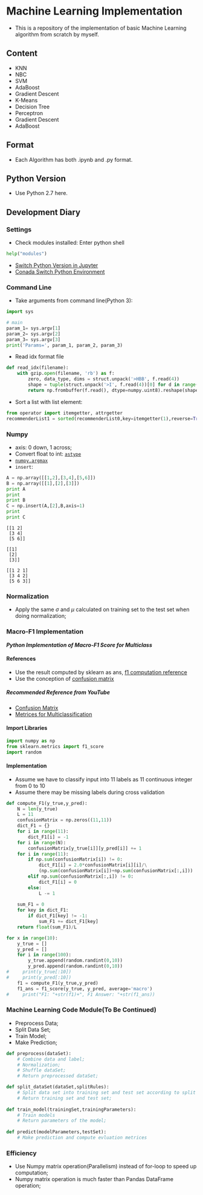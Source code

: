 <script src='https://cdnjs.cloudflare.com/ajax/libs/mathjax/2.7.5/latest.js?config=TeX-MML-AM_CHTML' async></script>
# Machine Learning Implementation
- This is a repository of the implementation of basic Machine Learning algorithm from scratch by myself.

## Content
- KNN
- NBC
- SVM
- AdaBoost
- Gradient Descent
- K-Means
- Decision Tree
- Perceptron
- Gradient Descent
- AdaBoost

## Format
- Each Algorithm has both .ipynb and .py format.

## Python Version
- Use Python 2.7 here. 

## Development Diary

### Settings 
- Check modules installed: Enter python shell

```python
help("modules")
```
- [Switch Python Version in Jupyter](https://ipython.readthedocs.io/en/latest/install/kernel_install.html)
- [Conada Switch Python Environment](https://conda.io/docs/user-guide/tasks/manage-environments.html?highlight=environment)

### Command Line
- Take arguments from command line(Python 3):

```python
import sys

# main
param_1= sys.argv[1] 
param_2= sys.argv[2] 
param_3= sys.argv[3]  
print('Params=', param_1, param_2, param_3)
```
- Read idx format file

```python
def read_idx(filename):
    with gzip.open(filename, 'rb') as f:
        zero, data_type, dims = struct.unpack('>HBB', f.read(4))
        shape = tuple(struct.unpack('>I', f.read(4))[0] for d in range(dims))
        return np.frombuffer(f.read(), dtype=numpy.uint8).reshape(shape)


```

- Sort a list with list element:

```python
from operator import itemgetter, attrgetter
recommenderList1 = sorted(recommenderList0,key=itemgetter(1),reverse=True)
```

### Numpy
- axis: 0 down, 1 across;
- Convert float to int: [```astype```](https://docs.scipy.org/doc/numpy/reference/generated/numpy.ndarray.astype.html)
- [```numpy.argmax```](https://docs.scipy.org/doc/numpy/reference/generated/numpy.argmax.html)
- ```insert```:

```python
A = np.array([[1,2],[3,4],[5,6]])
B = np.array([[1],[2],[3]])
print A
print
print B
C = np.insert(A,[2],B,axis=1)
print
print C
```
```
[[1 2]
 [3 4]
 [5 6]]

[[1]
 [2]
 [3]]

[[1 2 1]
 [3 4 2]
 [5 6 3]]
```
### Normalization

- Apply the same $\sigma$ and $\mu$ calculated on training set to the test set when doing normalization; 

### Macro-F1 Implementation
***Python Implementation of Macro-F1 Score for Multiclass***

#### References
- Use the result computed by sklearn as ans, [f1 computation reference](http://scikit-learn.org/stable/modules/generated/sklearn.metrics.f1_score.html)
- Use the conception of [confusion matrix](https://en.wikipedia.org/wiki/Confusion_matrix)

##### Recommended Reference from YouTube
- [Confusion Matrix](https://www.youtube.com/watch?v=t3H0xKjdaJ0&list=PLlmEZCU0l6maux5LkhtKBnpwkmR94WVk9&index=2)
- [Metrices for Multiclassification](https://www.youtube.com/watch?v=HBi-P5j0Kec&list=PLlmEZCU0l6maux5LkhtKBnpwkmR94WVk9&index=3)

#### Import Libraries
```python
import numpy as np
from sklearn.metrics import f1_score
import random
```
#### Implementation
- Assume we have to classify input into 11 labels as 11 continuous integer from 0 to 10
- Assume there may be missing labels during cross validation

```python
def compute_F1(y_true,y_pred):
    N = len(y_true)
    L = 11
    confusionMatrix = np.zeros((11,11))
    dict_F1 = {}
    for i in range(11):
        dict_F1[i] = -1 
    for i in range(N):
        confusionMatrix[y_true[i]][y_pred[i]] += 1
    for i in range(11):
        if np.sum(confusionMatrix[i]) != 0:
            dict_F1[i] = 2.0*confusionMatrix[i][i]/\
            (np.sum(confusionMatrix[i])+np.sum(confusionMatrix[:,i]))
        elif np.sum(confusionMatrix[:,i]) != 0:
            dict_F1[i] = 0
        else:
            L -= 1
            
    sum_F1 = 0
    for key in dict_F1:
        if dict_F1[key] != -1:
            sum_F1 += dict_F1[key]
    return float(sum_F1)/L
```

```python
for x in range(10):
    y_true = []
    y_pred = []
    for i in range(100):
        y_true.append(random.randint(0,10))
        y_pred.append(random.randint(0,10))
#     print(y_true[:10])
#     print(y_pred[:10])
    f1 = compute_F1(y_true,y_pred)
    f1_ans = f1_score(y_true, y_pred, average='macro')    
#     print("F1: "+str(f1)+", F1 Answer: "+str(f1_ans))
```
###  Machine Learning Code Module(To Be Continued)
- Preprocess Data;
- Split Data Set;
- Train Model;
- Make Prediction;

```python
def preprocess(dataSet):
	# Combine data and label;
	# Normalization;
	# Shuffle dataSet;
	# Return preprocessed dataSet;

def split_dataSet(dataSet,splitRules):
	# Split data set into training set and test set according to split rules;
	# Return training set and test set;
	
def train_model(trainingSet,trainingParameters):
	# Train models
 	# Return parameters of the model;
 	
def predict(modelParameters,testSet):
	# Make prediction and compute evluation metrices

```

### Efficiency
- Use Numpy matrix operation(Parallelism) instead of for-loop to speed up computation;
- Numpy matrix operation is much faster than Pandas DataFrame operation;

